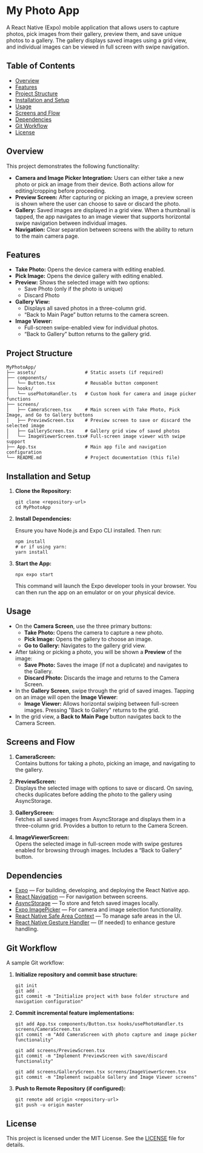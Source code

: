 # My Photo App

A React Native (Expo) mobile application that allows users to capture photos, pick images from their gallery, preview them, and save unique photos to a gallery. The gallery displays saved images using a grid view, and individual images can be viewed in full screen with swipe navigation.

## Table of Contents

- [Overview](#overview)
- [Features](#features)
- [Project Structure](#project-structure)
- [Installation and Setup](#installation-and-setup)
- [Usage](#usage)
- [Screens and Flow](#screens-and-flow)
- [Dependencies](#dependencies)
- [Git Workflow](#git-workflow)
- [License](#license)

## Overview

This project demonstrates the following functionality:
- **Camera and Image Picker Integration:** Users can either take a new photo or pick an image from their device. Both actions allow for editing/cropping before proceeding.
- **Preview Screen:** After capturing or picking an image, a preview screen is shown where the user can choose to save or discard the photo.
- **Gallery:** Saved images are displayed in a grid view. When a thumbnail is tapped, the app navigates to an image viewer that supports horizontal swipe navigation between individual images.
- **Navigation:** Clear separation between screens with the ability to return to the main camera page.

## Features

- **Take Photo:** Opens the device camera with editing enabled.
- **Pick Image:** Opens the device gallery with editing enabled.
- **Preview:** Shows the selected image with two options:
  - Save Photo (only if the photo is unique)
  - Discard Photo
- **Gallery View:**
  - Displays all saved photos in a three-column grid.
  - “Back to Main Page” button returns to the camera screen.
- **Image Viewer:**
  - Full-screen swipe-enabled view for individual photos.
  - “Back to Gallery” button returns to the gallery grid.

## Project Structure

```
MyPhotoApp/
├── assets/                  # Static assets (if required)
├── components/
│   └── Button.tsx           # Reusable button component
├── hooks/
│   └── usePhotoHandler.ts   # Custom hook for camera and image picker functions
├── screens/
│   ├── CameraScreen.tsx     # Main screen with Take Photo, Pick Image, and Go to Gallery buttons
│   ├── PreviewScreen.tsx    # Preview screen to save or discard the selected image
│   ├── GalleryScreen.tsx    # Gallery grid view of saved photos
│   └── ImageViewerScreen.tsx# Full-screen image viewer with swipe support
├── App.tsx                  # Main app file and navigation configuration
└── README.md                # Project documentation (this file)
```

## Installation and Setup

1. **Clone the Repository:**

   ```
   git clone <repository-url>
   cd MyPhotoApp
   ```

2. **Install Dependencies:**

   Ensure you have Node.js and Expo CLI installed. Then run:

   ```
   npm install
   # or if using yarn:
   yarn install
   ```

3. **Start the App:**

   ```
   npx expo start
   ```

   This command will launch the Expo developer tools in your browser. You can then run the app on an emulator or on your physical device.

## Usage

- On the **Camera Screen**, use the three primary buttons:
  - **Take Photo:** Opens the camera to capture a new photo.
  - **Pick Image:** Opens the gallery to choose an image.
  - **Go to Gallery:** Navigates to the gallery grid view.
- After taking or picking a photo, you will be shown a **Preview** of the image:
  - **Save Photo:** Saves the image (if not a duplicate) and navigates to the Gallery.
  - **Discard Photo:** Discards the image and returns to the Camera Screen.
- In the **Gallery Screen**, swipe through the grid of saved images. Tapping on an image will open the **Image Viewer**:
  - **Image Viewer:** Allows horizontal swiping between full-screen images. Pressing "Back to Gallery" returns to the grid.
- In the grid view, a **Back to Main Page** button navigates back to the Camera Screen.

## Screens and Flow

1. **CameraScreen:**  
   Contains buttons for taking a photo, picking an image, and navigating to the gallery.
   
2. **PreviewScreen:**  
   Displays the selected image with options to save or discard. On saving, checks duplicates before adding the photo to the gallery using AsyncStorage.
   
3. **GalleryScreen:**  
   Fetches all saved images from AsyncStorage and displays them in a three-column grid. Provides a button to return to the Camera Screen.
   
4. **ImageViewerScreen:**  
   Opens the selected image in full-screen mode with swipe gestures enabled for browsing through images. Includes a “Back to Gallery” button.

## Dependencies

- [Expo](https://expo.dev/) — For building, developing, and deploying the React Native app.
- [React Navigation](https://reactnavigation.org/) — For navigation between screens.
- [AsyncStorage](https://github.com/react-native-async-storage/async-storage) — To store and fetch saved images locally.
- [Expo ImagePicker](https://docs.expo.dev/versions/latest/sdk/imagepicker/) — For camera and image selection functionality.
- [React Native Safe Area Context](https://github.com/th3rdwave/react-native-safe-area-context) — To manage safe areas in the UI.
- [React Native Gesture Handler](https://github.com/software-mansion/react-native-gesture-handler) — (If needed) to enhance gesture handling.

## Git Workflow

A sample Git workflow:
1. **Initialize repository and commit base structure:**

   ```
   git init
   git add .
   git commit -m "Initialize project with base folder structure and navigation configuration"
   ```

2. **Commit incremental feature implementations:**

   ```
   git add App.tsx components/Button.tsx hooks/usePhotoHandler.ts screens/CameraScreen.tsx
   git commit -m "Add CameraScreen with photo capture and image picker functionality"
   
   git add screens/PreviewScreen.tsx
   git commit -m "Implement PreviewScreen with save/discard functionality"
   
   git add screens/GalleryScreen.tsx screens/ImageViewerScreen.tsx
   git commit -m "Implement swipable Gallery and Image Viewer screens"
   ```
3. **Push to Remote Repository (if configured):**

   ```
   git remote add origin <repository-url>
   git push -u origin master
   ```

## License

This project is licensed under the MIT License. See the [LICENSE](LICENSE) file for details.

